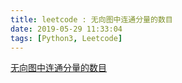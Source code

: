 ```yaml
---
title: leetcode : 无向图中连通分量的数目
date: 2019-05-29 11:33:04
tags: [Python3, Leetcode]
---
```


[无向图中连通分量的数目](https://leetcode-cn.com/problems/number-of-connected-components-in-an-undirected-graph/)

